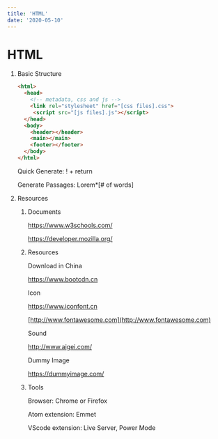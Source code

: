 ```yaml
---
title: 'HTML'
date: '2020-05-10'
---
```


# HTML

1. Basic Structure

   ```html
   <html>
     <head>
       <!-- metadata, css and js -->
       <link rel="stylesheet" href="[css files].css">
     	<script src="[js files].js"></script>
     </head>
     <body>
       <header></header>
       <main></main>
       <footer></footer>
     </body>
   </html>
   ```

   Quick Generate: ! + return

   Generate Passages: Lorem*[# of words]

2. Resources

   1. Documents

      https://www.w3schools.com/

      https://developer.mozilla.org/

   2. Resources

      Download in China

      https://www.bootcdn.cn

      Icon

      https://www.iconfont.cn

      [http://www.fontawesome.com](http://www.fontawesome.com)

      Sound

      http://www.aigei.com/

      Dummy Image

      https://dummyimage.com/

   3. Tools

      Browser: Chrome or Firefox

      Atom extension: Emmet

      VScode extension: Live Server, Power Mode

      

​	